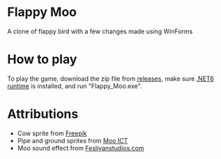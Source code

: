 # Flappy Moo
A clone of flappy bird with a few changes made using WinForms

# How to play
To play the game, download the zip file from [releases](https://github.com/Sh1r0Yaksha/Flappy_Moo/releases/latest), make sure [.NET6 runtime](https://download.visualstudio.microsoft.com/download/pr/85473c45-8d91-48cb-ab41-86ec7abc1000/83cd0c82f0cde9a566bae4245ea5a65b/windowsdesktop-runtime-6.0.16-win-x64.exe) is installed, and run "Flappy_Moo.exe".

# Attributions
- Cow sprite from  <a href="https://www.freepik.com/free-vector/flat-design-pixel-art-character-collection_32390039.htm#query=pixel%20cow&position=1&from_view=keyword&track=ais">Freepik</a>
- Pipe and ground sprites from <a href="https://www.mooict.com/create-flappy-bird-game-in-visual-studio-using-c/">Moo ICT</a>
- Moo sound effect from <a href="https://www.fesliyanstudios.com/play-mp3/6518">Fesliyanstudios.com</a>
